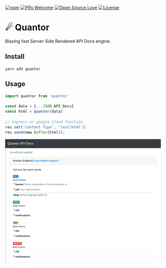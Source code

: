 [![npm](https://img.shields.io/npm/v/quantor.svg)](http://npm.im/quantor)
[![PRs Welcome](https://img.shields.io/badge/PRs-welcome-brightgreen.svg)](http://makeapullrequest.com)
[![Open Source Love](https://badges.frapsoft.com/os/v1/open-source.svg?v=103)](https://github.com/rametta/quantor/)
[![License](https://img.shields.io/badge/License-Apache%202.0-blue.svg)](https://opensource.org/licenses/Apache-2.0)

# ☄ Quantor

Blazing fast Server Side Rendered API Docs engine.

## Install

`yarn add quantor`

## Usage

```js
import quantor from 'quantor'

const data = {...JSON API Docs}
const html = quantor(data)

// express or google cloud function
res.set('Content-Type', 'text/html');
res.send(new Buffer(html));
```

![quantor screenshot](/screenshot.png "Quantor Screenshot")
